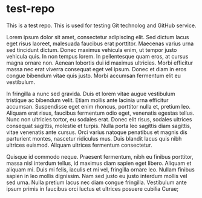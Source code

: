 # test-repo

This is a test repo.
This is used for testing Git technolog and GitHub service.

Lorem ipsum dolor sit amet, consectetur adipiscing elit. Sed dictum lacus eget risus laoreet, malesuada faucibus erat porttitor. Maecenas varius urna sed tincidunt dictum. Donec maximus vehicula enim, ut tempor justo vehicula quis. In non tempus lorem. In pellentesque quam eros, at cursus magna ornare non. Aenean lobortis dui id maximus ultricies. Morbi efficitur massa nec erat viverra consequat eget vel ipsum. Donec et diam in eros congue bibendum vitae quis justo. Morbi accumsan fermentum elit eu vestibulum.

In fringilla a nunc sed gravida. Duis et lorem vitae augue vestibulum tristique ac bibendum velit. Etiam mollis ante lacinia urna efficitur accumsan. Suspendisse eget enim rhoncus, porttitor nulla et, pretium leo. Aliquam erat risus, faucibus fermentum odio eget, venenatis egestas tellus. Nunc non ultricies tortor, eu sodales erat. Donec elit risus, sodales ultrices consequat sagittis, molestie et turpis. Nulla porta leo sagittis diam sagittis, vitae venenatis ante cursus. Orci varius natoque penatibus et magnis dis parturient montes, nascetur ridiculus mus. Duis blandit lacus quis nibh ultrices euismod. Aliquam ultrices fermentum consectetur.

Quisque id commodo neque. Praesent fermentum, nibh eu finibus porttitor, massa nisl interdum tellus, id maximus diam sapien eget libero. Aliquam et aliquam mi. Duis mi felis, iaculis et mi vel, fringilla ornare leo. Nullam finibus sapien in leo mollis dignissim. Nam sed justo eu justo interdum mollis vel sed urna. Nulla pretium lacus nec diam congue fringilla. Vestibulum ante ipsum primis in faucibus orci luctus et ultrices posuere cubilia Curae;
